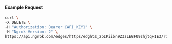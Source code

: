 <!-- Code generated for API Clients. DO NOT EDIT. -->

#### Example Request

```bash
curl \
-X DELETE \
-H "Authorization: Bearer {API_KEY}" \
-H "Ngrok-Version: 2" \
https://api.ngrok.com/edges/https/edghts_2bIPiibn9Z3zLEGFU9zhjtqHIE3/routes/edghtsrt_2bIPimRDNpofJHqhPCPvUDiTnK5/oidc
```
